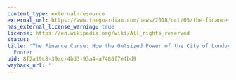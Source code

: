 ```yaml
---
content_type: external-resource
external_url: https://www.theguardian.com/news/2018/oct/05/the-finance-curse-how-the-outsized-power-of-the-city-of-london-makes-britain-poorer
has_external_license_warning: true
license: https://en.wikipedia.org/wiki/All_rights_reserved
status: ''
title: 'The Finance Curse: How the Outsized Power of the City of London Makes Britain
  Poorer'
uid: 8f2a19c8-39ac-4bd3-93a4-a7486f7efbd9
wayback_url: ''
---
```

